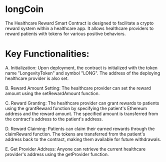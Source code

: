 # longCoin

The Healthcare Reward Smart Contract is designed to facilitate a crypto reward system within a healthcare app. 
It allows healthcare providers to reward patients with tokens for various positive behaviors.

# Key Functionalities:
A. Initialization: Upon deployment, the contract is initialized with the token name "LongevityToken" and symbol "LONG". The address of the deploying healthcare provider is also set.

B. Reward Amount Setting: The healthcare provider can set the reward amount using the setRewardAmount function.

C. Reward Granting: The healthcare provider can grant rewards to patients using the grantReward function by specifying the patient's Ethereum address and the reward amount. The specified amount is transferred from the contract's address to the patient's address.

D. Reward Claiming: Patients can claim their earned rewards through the claimReward function. The tokens are transferred from the patient's address back to the contract, making them available for future withdrawals.

E. Get Provider Address: Anyone can retrieve the current healthcare provider's address using the getProvider function.
